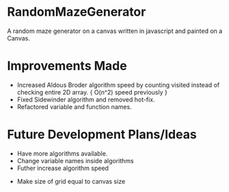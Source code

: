 # RandomMazeGenerator
A random maze generator on a canvas written in javascript and painted on a Canvas.

# Improvements Made
- Increased Aldous Broder algorithm speed by counting visited instead of checking entire 2D array. { O(n^2) speed previously }
- Fixed Sidewinder algorithm and removed hot-fix.
- Refactored variable and function names.

# Future Development Plans/Ideas
- Have more algorithms available.
- Change variable names inside algorithms
- Futher increase algorithm speed
+ Make size of grid equal to canvas size

